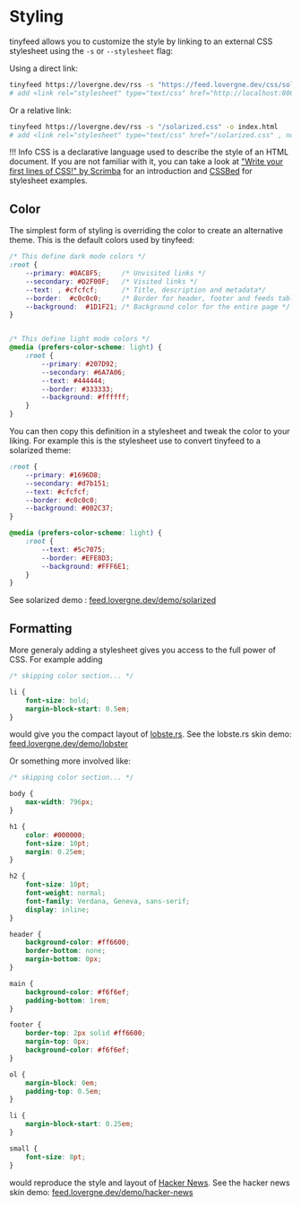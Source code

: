 # Styling

tinyfeed allows you to customize the style by linking to an external CSS stylesheet using
the `-s` or `--stylesheet` flag:

Using a direct link:

```bash
tinyfeed https://lovergne.dev/rss -s "https://feed.lovergne.dev/css/solarized.css" -o index.html
# add <link rel="stylesheet" type="text/css" href="http://localhost:8000/styles/solarized.css" , nonce="..."> to the webpage

```

Or a relative link:
```bash
tinyfeed https://lovergne.dev/rss -s "/solarized.css" -o index.html
# add <link rel="stylesheet" type="text/css" href="/solarized.css" , nonce="..."> to the webpage
```

!!! Info
    CSS is a declarative language used to describe the style of an HTML document. If you are not familiar with it, you can take a look at ["Write your first lines of CSS!" by Scrimba](https://scrimba.com/the-frontend-developer-career-path-c0j/~015?via=mdn) for an introduction and [CSSBed](https://www.cssbed.com/) for stylesheet examples.

## Color

The simplest form of styling is overriding the color to create an alternative theme. This
is the default colors used by tinyfeed:
```css
/* This define dark mode colors */
:root {
    --primary: #0AC8F5;     /* Unvisited links */
    --secondary: #D2F00F;   /* Visited links */
    --text: , #cfcfcf;      /* Title, description and metadata*/
    --border:  #c0c0c0;     /* Border for header, footer and feeds table */
    --background:  #1D1F21; /* Background color for the entire page */
}


/* This define light mode colors */
@media (prefers-color-scheme: light) {
    :root {
        --primary: #207D92;
        --secondary: #6A7A06;
        --text: #444444;
        --border: #333333;
        --background: #ffffff;
    }
}
```

You can then copy this definition in a stylesheet and tweak the color to your liking.
For example this is the stylesheet use to convert tinyfeed to a solarized theme:
```css
:root {
    --primary: #1696D8;
    --secondary: #d7b151;
    --text: #cfcfcf;
    --border: #c0c0c0;
    --background: #002C37;
}

@media (prefers-color-scheme: light) {
    :root {
        --text: #5c7075;
        --border: #EFE8D3;
        --background: #FFF6E1;
    }
}
```

See solarized demo : [feed.lovergne.dev/demo/solarized](https://feed.lovergne.dev/demo/solarized)

## Formatting

More generaly adding a stylesheet gives you access to the full power of CSS. For example adding 
```css
/* skipping color section... */

li {
    font-size: bold;
    margin-block-start: 0.5em;
}
``` 
would give you the compact layout of [lobste.rs](https://lobste.rs/). See the lobste.rs skin demo:  [feed.lovergne.dev/demo/lobster](https://feed.lovergne.dev/demo/lobster)

Or something more involved like:
```css
/* skipping color section... */

body {
    max-width: 796px;
}

h1 {
    color: #000000;
    font-size: 10pt;
    margin: 0.25em;
}

h2 {
    font-size: 10pt;
    font-weight: normal;
    font-family: Verdana, Geneva, sans-serif;
    display: inline;
}

header {
    background-color: #ff6600;
    border-bottom: none;
    margin-bottom: 0px;
}

main {
    background-color: #f6f6ef;
    padding-bottom: 1rem;
}

footer {
    border-top: 2px solid #ff6600;
    margin-top: 0px;
    background-color: #f6f6ef;
}

ol {
    margin-block: 0em;
    padding-top: 0.5em;
}

li {
    margin-block-start: 0.25em;
}

small {
    font-size: 8pt;
}
```
would reproduce the style and layout of [Hacker News](https://news.ycombinator.com/). See the hacker news skin demo: [feed.lovergne.dev/demo/hacker-news](https:///feed.lovergne.dev/demo/hacker-news)


